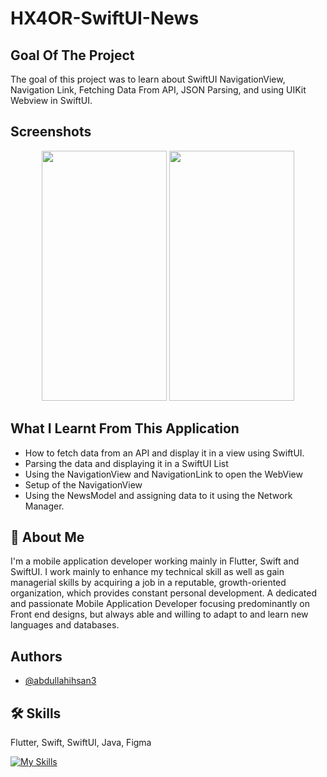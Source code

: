# HX4OR-SwiftUI-News

## Goal Of The Project

The goal of this project was to learn about SwiftUI NavigationView, Navigation Link, Fetching Data From API, JSON Parsing, and using UIKit Webview in SwiftUI.


##  Screenshots
<p align="center">
  <img src="https://user-images.githubusercontent.com/109294768/251229016-51607acb-df94-489e-9a54-0ff70b3706e2.png" width="200" height="400" />
  <img src="https://user-images.githubusercontent.com/109294768/251229043-d5b0649a-e136-4089-88f8-f99a2aef8a19.png" width="200" height="400" />
</p>

## What I Learnt From This Application

* How to fetch data from an API and display it in a view using SwiftUI.
* Parsing the data and displaying it in a SwiftUI List
* Using the NavigationView and NavigationLink to open the WebView
* Setup of the NavigationView
* Using the NewsModel and assigning data to it using the Network Manager.
  
## 🚀 About Me
I'm a mobile application developer working mainly in Flutter, Swift and SwiftUI. I work mainly to enhance my technical skill as well as gain managerial skills by acquiring a job in a reputable, growth-oriented organization, which provides constant personal development. A dedicated and passionate Mobile Application Developer focusing predominantly on Front end designs, but always able and willing to adapt to and learn new languages and databases.

## Authors

- [@abdullahihsan3](https://www.github.com/abdullahihsan3)

## 🛠 Skills
Flutter, Swift, SwiftUI, Java, Figma

[![My Skills](https://skills.thijs.gg/icons?i=flutter,dart,swift,java,mongodb)](https://skills.thijs.gg)




